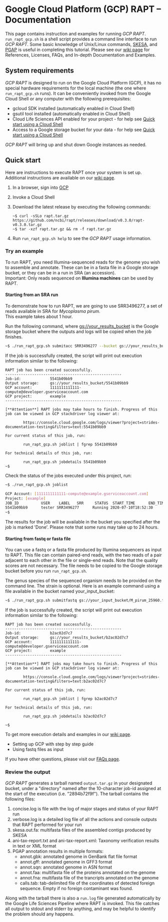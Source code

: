 # Google Cloud Platform (GCP) RAPT – Documentation

This page contains instruction and examples for running *GCP RAPT*. `run_rapt_gcp.sh` is a shell script provides a command line interface to run *GCP RAPT*. Some basic knowledge of Unix/Linux commands, [SKESA](https://github.com/ncbi/SKESA), and [PGAP](https://github.com/ncbi/pgap) is useful in completing this tutorial.
Please see our [wiki page](https://github.com/ncbi/rapt/wiki) for References, Licenses, FAQs, and In-depth Documentation and Examples. 


## System requirements
*GCP RAPT* is designed to run on the Google Cloud Platform (GCP), it has no special hardware requirements for the local machine (the one where `run_rapt_gcp.sh` runs). It can be conveniently invoked from the Google Cloud Shell or any computer with the following prerequisites:
- gcloud SDK installed (automatically enabled in Cloud Shell)
- gsutil tool installed (automatically enabled in Cloud Shell)
- Cloud Life Sciences API enabled for your project - for help see [Quick start using a Cloud Shell](https://github.com/ncbi/rapt/wiki/GCP%20RAPT%20In-depth%20Documentation%20and%20Examples.md)
- Access to a Google storage bucket for your data - for help see [Quick start using a Cloud Shell](https://github.com/ncbi/rapt/wiki/GCP%20RAPT%20In-depth%20Documentation%20and%20Examples.md)

*GCP RAPT* will bring up and shut down Google instances as needed.<br>

## Quick start
Here are instructions to execute RAPT once your system is set up. Additional instructions are available on our [wiki page](wiki/GCP%20RAPT%20In-depth%20Documentation%20and%20Examples.md). 
1.	In a browser, sign into [GCP](https://console.cloud.google.com/)
2.  Invoke a Cloud Shell
3.	Download the latest release by executing the following commands:

    ```
    ~$ curl -sSLo rapt.tar.gz https://github.com/ncbi/rapt/releases/download/v0.3.0/rapt-v0.3.0.tar.gz
    ~$ tar -xzf rapt.tar.gz && rm -f rapt.tar.gz
    ```
4.	Run `run_rapt_gcp.sh help` to see the *GCP RAPT* usage information.

### Try an example
To run RAPT, you need Illumina-sequenced reads for the genome you wish to assemble and annotate. These can be in a fasta file in a Google storage bucket, or they can be in a run in SRA (an accession).<br>
Important: Only reads sequenced on **Illumina machines** can be used by RAPT. 

#### Starting from an SRA run<br>
To demonstrate how to run RAPT, we are going to use SRR3496277, a set of reads available in SRA for *Mycoplasma pirum*.<br>
This example takes about 1 hour.

Run the following command, where [gs://your_results_bucket](https://cloud.google.com/storage/docs/creating-buckets) is the Google storage bucket where the outputs and logs will be copied when the job finishes.

```bash
~$ ./run_rapt_gcp.sh submitacc SRR3496277 --bucket gs://your_results_bucket<br>
```


If the job is successfully created, the script will print out execution information similar to the following:
```
RAPT job has been created successfully.
----------------------------------------------------
Job-id:             5541b09bb9
Output storage:     gs://your_results_bucket/5541b09bb9
GCP account:        1111111111111-compute@developer.gserviceaccount.com
GCP project:        example
----------------------------------------------------

[**Attention**] RAPT jobs may take hours to finish. Progress of this job can be viewed in GCP stackdriver log viewer at:

        https://console.cloud.google.com/logs/viewer?project=strides-documentation-testing&filters=text:5541b09bb9

For current status of this job, run:

        run_rapt_gcp.sh joblist | fgrep 5541b09bb9

For technical details of this job, run:

        run_rapt_gcp.sh jobdetails 5541b09bb9
~$ 
```


Check the status of the jobs executed under this project, run:
```bash
~$ ./run_rapt_gcp.sh joblist

GCP Account: [1111111111111-compute@example.gserviceaccount.com]
Project: [example]
JOB_ID          USER    LABEL   SRR     STATUS  START_TIME      END_TIME        OUTPUT_URI
5541b09bb9      tester SRR3496277      Running 2020-07-10T18:52:30     gs://your_results_bucket/2565f37562
~$ 
```


The results for the job will be available in the bucket you specified after the job is marked 'Done'. Please note that some runs may take up to 24 hours.

#### Starting from fastq or fasta file<br>
You can use a fastq or a fasta file produced by Illumina sequencers as input to RAPT. This file can contain paired-end reads, with the two reads of a pair adjacent to each other in the file or single-end reads. Note that the quality scores are not necessary. The file needs to be copied to the Google storage bucket before you run `run_rapt_gcp.sh`.

The genus species of the sequenced organism needs to be provided on the command line. The strain is optional.
Here is an example command using a file available in the bucket named your_input_bucket:

```bash
~$ ./run_rapt_gcp.sh submitfastq gs://your_input_bucket/M_pirum_25960.fastq -b gs://your_results_bucket --label M_pirum_25960 --organism "Mycoplasma pirum" --strain "ATCC 25960"
```


If the job is successfully created, the script will print out execution information similar to the following:

```
RAPT job has been created successfully.
----------------------------------------------------
Job-id:             b2ac02d7c7
Output storage:     gs://your_results_bucket/b2ac02d7c7
GCP account:        1111111111111-compute@developer.gserviceaccount.com
GCP project:        example
----------------------------------------------------

[**Attention**] RAPT jobs may take hours to finish. Progress of this job can be viewed in GCP stackdriver log viewer at:

        https://console.cloud.google.com/logs/viewer?project=strides-documentation-testing&filters=text:b2ac02d7c7

For current status of this job, run:

        run_rapt_gcp.sh joblist | fgrep b2ac02d7c7

For technical details of this job, run:

        run_rapt_gcp.sh jobdetails b2ac02d7c7

~$ 
```


To get more execution details and examples in our [wiki page](https://github.com/ncbi/rapt/wiki/GCP%20RAPT%20In-depth%20Documentation%20and%20Examples.md). 
- Setting up GCP with step by step guide
- Using fastq files as input

If you have other questions, please visit our [FAQs page](https://github.com/ncbi/rapt/wiki/FAQ.md).

### Review the output
*GCP RAPT* generates a tarball named `output.tar.gz` in your designated bucket, under a "directory" named after the 10-character job-id assigned at the start of the execution (i.e. "2894b72f9f"). The tarball contains the following files:
1. concise.log is file with the log of major stages and status of your RAPT run<br>
2. verbose.log is a detailed log file of all the actions and console outputs that RAPT performed for your run<br>
3. skesa.out.fa: multifasta files of the assembled contigs produced by SKESA<br>
4. ani-tax-report.txt and ani-tax-report.xml: Taxonomy verification results in text or XML format<br>
5. PGAP annotation results in multiple formats:<br>
   * annot.gbk: annotated genome in GenBank flat file format<br>
   * annot.gff: annotated genome in GFF3 format<br>
   * annot.sqn: annotated genome in ASN format<br>
   * annot.faa: multifasta file of the proteins annotated on the genome<br>
   * annot.fna: multifasta file of the trancripts annotated on the genome<br>
   * calls.tab: tab-delimited file of the coordinates of detected foreign sequence. Empty if no foreign contaminant was found.

Along with the tarball there is also a `run.log` file generated automatically by the Google Life Sciences Pipeline where RAPT is invoked. This file catches all output to stdout and stderr by anything, and may be helpful to identify the problem should any happens.


